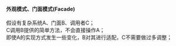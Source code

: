 #### 外观模式、门面模式(Facade)  

假设有复杂系统A、门面B、调用者C；  
C调用B提供的简单方法，不会直接操作A；  
即使A的实现方式发生一些变化，B对其进行适配，C不需要做过多调整；  

